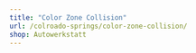 ```yaml
---
title: "Color Zone Collision"
url: /colroado-springs/color-zone-collision/
shop: Autowerkstatt
---
```

